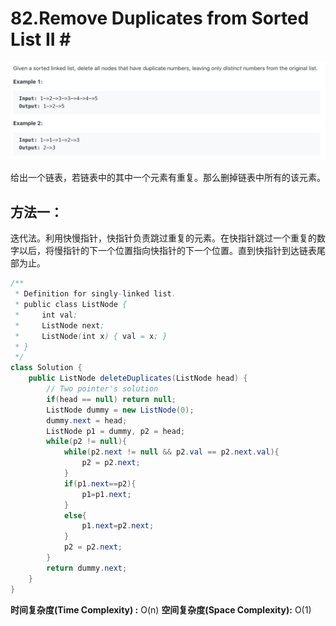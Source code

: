 # 82.Remove Duplicates from Sorted List II \#

![](.gitbook/assets/image%20%2830%29.png)

给出一个链表，若链表中的其中一个元素有重复。那么删掉链表中所有的该元素。

## 方法一：

迭代法。利用快慢指针，快指针负责跳过重复的元素。在快指针跳过一个重复的数字以后，将慢指针的下一个位置指向快指针的下一个位置。直到快指针到达链表尾部为止。

```java
/**
 * Definition for singly-linked list.
 * public class ListNode {
 *     int val;
 *     ListNode next;
 *     ListNode(int x) { val = x; }
 * }
 */
class Solution {
    public ListNode deleteDuplicates(ListNode head) {
        // Two pointer's solution
        if(head == null) return null;
        ListNode dummy = new ListNode(0);
        dummy.next = head;
        ListNode p1 = dummy, p2 = head;
        while(p2 != null){
            while(p2.next != null && p2.val == p2.next.val){
                p2 = p2.next;
            }
            if(p1.next==p2){
                p1=p1.next;
            }
            else{
                p1.next=p2.next;
            }
            p2 = p2.next;
        }
        return dummy.next;
    }
}
```

**时间复杂度\(Time Complexity\) :** O\(n\)          **空间复杂度\(Space Complexity\):** O\(1\)

